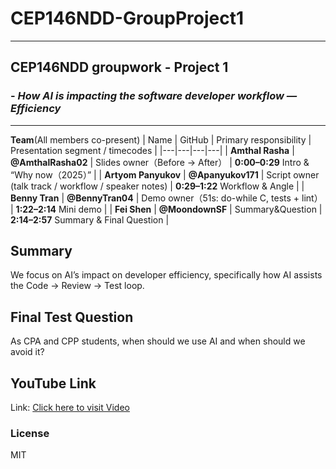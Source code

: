 # **CEP146NDD-GroupProject1**

---
## CEP146NDD groupwork - Project 1 
### - *How AI is impacting the software developer workflow — Efficiency*

---
**Team**(All members co-present)
| Name | GitHub | Primary responsibility | Presentation segment / timecodes |
|---|---|---|---|
| **Amthal Rasha** | **@AmthalRasha02** | Slides owner（Before → After） | **0:00–0:29** Intro & “Why now（2025）” |
| **Artyom Panyukov** | **@Apanyukov171** | Script owner (talk track / workflow / speaker notes) | **0:29–1:22** Workflow & Angle |
| **Benny Tran** | **@BennyTran04** | Demo owner（51s: do-while C, tests + lint） | **1:22–2:14** Mini demo |
| **Fei Shen** | **@MoondownSF** | Summary&Question  | **2:14–2:57**  Summary & Final Question |

## Summary
We focus on AI’s impact on developer efficiency, specifically how AI assists the Code → Review → Test loop.

## Final Test Question
As CPA and CPP students, when should we use AI and when should we avoid it?
## YouTube Link
Link: [Click here to visit Video](https://youtu.be/NRPrYJTAjxU)


### License
MIT
